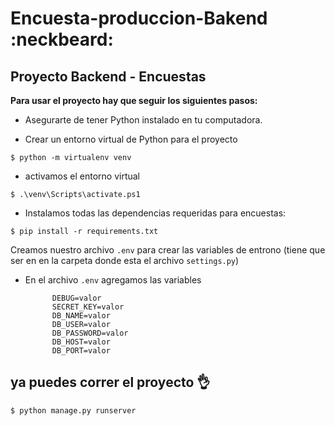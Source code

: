 # Encuesta-produccion-Bakend :neckbeard:
## Proyecto Backend - Encuestas

**Para usar el proyecto hay que seguir los siguientes pasos:**


- Asegurarte de tener Python instalado en tu computadora.

-  Crear un entorno virtual de Python para el proyecto 

`$ python -m virtualenv venv`

- activamos el entorno virtual

`$ .\venv\Scripts\activate.ps1`

- Instalamos todas las dependencias requeridas para encuestas:

`$ pip install -r requirements.txt`

Creamos nuestro archivo `.env` para crear las variables de entrono (tiene que ser en en la carpeta donde esta el archivo `settings.py`)

- En el archivo `.env` agregamos las variables


			DEBUG=valor
			SECRET_KEY=valor
			DB_NAME=valor
			DB_USER=valor
			DB_PASSWORD=valor
			DB_HOST=valor
			DB_PORT=valor

## ya puedes correr el proyecto :ok_hand:

`$ python manage.py runserver`
